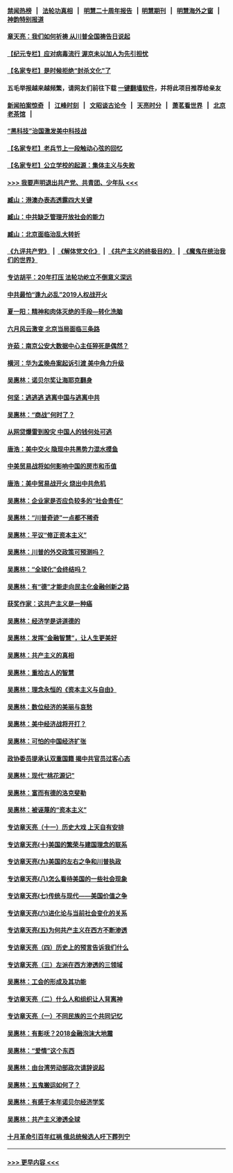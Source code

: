 #### [禁闻热榜](热点新闻.md?=0)  &nbsp;&nbsp;|&nbsp;&nbsp; [法轮功真相](https://github.com/gfw-breaker/truth/blob/master/README.md?=0) &nbsp;&nbsp;|&nbsp;&nbsp; [明慧二十周年报告](https://github.com/gfw-breaker/mh-reports/blob/master/README.md?=0) &nbsp;&nbsp;|&nbsp;&nbsp;[明慧期刊](https://github.com/gfw-breaker/mh-qikan) &nbsp;&nbsp;|&nbsp;&nbsp; [明慧海外之窗](https://github.com/gfw-breaker/mh-news/blob/master/README.md?=0) &nbsp;&nbsp;|&nbsp;&nbsp; [神韵特别报道](https://github.com/gfw-breaker/mh-news/blob/master/shenyun.md?=0)
#### [章天亮：我们如何祈祷 从川普全国祷告日说起](../pages/nsc423/n11944627.md?t=03181131) 
#### [【纪元专栏】应对病毒流行 渥京未以加人为先引担忧](../pages/nsc423/n11875714.md?t=03181131) 
#### [【名家专栏】是时候拒绝“封杀文化”了](../pages/nsc423/n11814093.md?t=03181131) 
#### 五毛举报越来越频繁，请网友们前往下载 [一键翻墙软件](https://github.com/gfw-breaker/ssr-accounts)，并将此项目推荐给亲友
#### [新闻拍案惊奇](https://github.com/gfw-breaker/banned-news/blob/master/pages/link4.md) &nbsp;&nbsp;|&nbsp;&nbsp; [江峰时刻](https://github.com/gfw-breaker/banned-news/blob/master/pages/link4.md) &nbsp;&nbsp;|&nbsp;&nbsp; [文昭谈古论今](https://github.com/gfw-breaker/banned-news/blob/master/pages/link4.md) &nbsp;&nbsp;|&nbsp;&nbsp; [天亮时分](https://github.com/gfw-breaker/banned-news/blob/master/pages/link4.md) &nbsp;&nbsp;|&nbsp;&nbsp; [萧茗看世界](https://github.com/gfw-breaker/banned-news/blob/master/pages/link4.md) &nbsp;&nbsp;|&nbsp;&nbsp; [北京老茶馆](https://github.com/gfw-breaker/banned-news/blob/master/pages/link4.md) &nbsp;&nbsp;|&nbsp;&nbsp; 
#### [“黑科技”治国激发美中科技战](../pages/nsc423/n11638056.md?t=03181131) 
#### [【名家专栏】老兵节上一段触动心弦的回忆](../pages/nsc423/n11646016.md?t=03181131) 
#### [【名家专栏】公立学校的起源：集体主义与失败](../pages/nsc423/n11601833.md?t=03181131) 
#### [>>> 我要声明退出共产党、共青团、少年队 <<<](https://github.com/begood0513/goodnews/blob/master/quit/letter.md) 
#### [臧山：港澳办表态透露四大关键](../pages/nsc423/n11421628.md?t=03181131) 
#### [臧山：中共缺乏管理开放社会的能力](../pages/nsc423/n11407457.md?t=03181131) 
#### [臧山：北京面临治乱大转折](../pages/nsc423/n11406895.md?t=03181131) 
#### [《九评共产党》](https://github.com/begood0513/9ping.md/blob/master/README.md) &nbsp;|&nbsp; [《解体党文化》](../../../../jtdwh.md/blob/master/README.md)  &nbsp;|&nbsp; [《共产主义的终极目的》](../../../../gczydzjmd.md/blob/master/README.md) &nbsp;|&nbsp; [《魔鬼在统治我们的世界》](../../../../mgztzwmdsj.md/blob/master/README.md) 
#### [专访胡平：20年打压 法轮功屹立不倒意义深远](../pages/nsc423/n11398800.md?t=03181131) 
#### [中共最怕“逢九必乱”2019人权战开火](../pages/nsc423/n11385248.md?t=03181131) 
#### [夏一阳：精神和肉体灭绝的手段—转化洗脑](../pages/nsc423/n11368250.md?t=03181131) 
#### [六月风云激变 北京当局面临三条路](../pages/nsc423/n11313668.md?t=03181131) 
#### [许茹：南京公安大数据中心主任猝死是偶然？](../pages/nsc423/n11064744.md?t=03181131) 
#### [横河：华为孟晚舟案起诉引渡 美中角力升级](../pages/nsc423/n11027230.md?t=03181131) 
#### [吴惠林：诺贝尔奖让海耶克翻身](../pages/nsc423/n10890049.md?t=03181131) 
#### [何坚：逃逃逃 逃离中国与逃离中共](../pages/nsc423/n10592891.md?t=03181131) 
#### [吴惠林：“商战”何时了？](../pages/nsc423/n10573558.md?t=03181131) 
#### [从网贷爆雷到股灾 中国人的钱何处可逃](../pages/nsc423/n10572800.md?t=03181131) 
#### [唐浩：美中交火 隐现中共黑势力混水摸鱼](../pages/nsc423/n10544040.md?t=03181131) 
#### [中美贸易战将如何影响中国的房市和币值](../pages/nsc423/n10543697.md?t=03181131) 
#### [唐浩：美中贸易战开火 烧出中共危机](../pages/nsc423/n10540126.md?t=03181131) 
#### [吴惠林：企业家是否应负较多的“社会责任”](../pages/nsc423/n10535022.md?t=03181131) 
#### [吴惠林：“川普奇迹”一点都不稀奇](../pages/nsc423/n10512808.md?t=03181131) 
#### [吴惠林：平议“修正资本主义”](../pages/nsc423/n10495724.md?t=03181131) 
#### [吴惠林：川普的外交政策可预测吗？](../pages/nsc423/n10462387.md?t=03181131) 
#### [吴惠林：“全球化”会终结吗？](../pages/nsc423/n10452838.md?t=03181131) 
#### [吴惠林：有“德”才能走向民主化金融创新之路](../pages/nsc423/n10432292.md?t=03181131) 
#### [获奖作家：这共产主义是一种癌](../pages/nsc423/n10431541.md?t=03181131) 
#### [吴惠林：经济学是讲道德的](../pages/nsc423/n10398014.md?t=03181131) 
#### [吴惠林：发挥“金融智慧”，让人生更美好](../pages/nsc423/n10375019.md?t=03181131) 
#### [吴惠林：共产主义的真相](../pages/nsc423/n10351394.md?t=03181131) 
#### [吴惠林：重拾古人的智慧](../pages/nsc423/n10337691.md?t=03181131) 
#### [吴惠林：理念永恒的《资本主义与自由》](../pages/nsc423/n10316274.md?t=03181131) 
#### [吴惠林：数位经济的美丽与哀愁](../pages/nsc423/n10292946.md?t=03181131) 
#### [吴惠林：美中经济战将开打？](../pages/nsc423/n10258825.md?t=03181131) 
#### [吴惠林：可怕的中国经济扩张](../pages/nsc423/n10219147.md?t=03181131) 
#### [政协委员提承认双重国籍 揭中共官员过客心态](../pages/nsc423/n10208809.md?t=03181131) 
#### [吴惠林：现代“桃花源记”](../pages/nsc423/n10185234.md?t=03181131) 
#### [吴惠林：富而有德的洛克斐勒](../pages/nsc423/n10142264.md?t=03181131) 
#### [吴惠林：被诬蔑的“资本主义”](../pages/nsc423/n10124816.md?t=03181131) 
#### [专访章天亮（十一）历史大戏 上天自有安排](../pages/nsc423/n10094905.md?t=03181131) 
#### [专访章天亮(十)美国的繁荣与建国理念的联系](../pages/nsc423/n10094899.md?t=03181131) 
#### [专访章天亮(九)美国的左右之争和川普执政](../pages/nsc423/n10094889.md?t=03181131) 
#### [专访章天亮(八)怎么看待美国的一些社会现象](../pages/nsc423/n10094857.md?t=03181131) 
#### [专访章天亮(七)传统与现代——美国价值之争](../pages/nsc423/n10093140.md?t=03181131) 
#### [专访章天亮(六)进化论与当前社会变化的关系](../pages/nsc423/n10092036.md?t=03181131) 
#### [专访章天亮(五)为何共产主义在西方不断渗透](../pages/nsc423/n10083620.md?t=03181131) 
#### [专访章天亮（四）历史上的预言告诉我们什么](../pages/nsc423/n10083606.md?t=03181131) 
#### [专访章天亮（三）左派在西方渗透的三领域](../pages/nsc423/n10081115.md?t=03181131) 
#### [吴惠林：工会的形成及其功能](../pages/nsc423/n10080633.md?t=03181131) 
#### [专访章天亮（二）什么人和组织让人背离神](../pages/nsc423/n10076637.md?t=03181131) 
#### [专访章天亮（一）不同民族的三个共同记忆](../pages/nsc423/n10074188.md?t=03181131) 
#### [吴惠林：有影呒？2018金融泡沫大地震](../pages/nsc423/n10040534.md?t=03181131) 
#### [吴惠林：“爱情”这个东西](../pages/nsc423/n10019423.md?t=03181131) 
#### [吴惠林：由台湾劳动部政次请辞说起](../pages/nsc423/n9979679.md?t=03181131) 
#### [吴惠林：五鬼搬运如何了？](../pages/nsc423/n9925338.md?t=03181131) 
#### [吴惠林：有感于本年诺贝尔经济学奖](../pages/nsc423/n9871883.md?t=03181131) 
#### [吴惠林：共产主义渗透全球](../pages/nsc423/n9812748.md?t=03181131) 
#### [十月革命引百年红祸 俄总统候选人吁下葬列宁](../pages/nsc423/n9810182.md?t=03181131) 

----
#### [ >>> 更早内容 <<< ](../indexes/nsc423-earlier.md)
